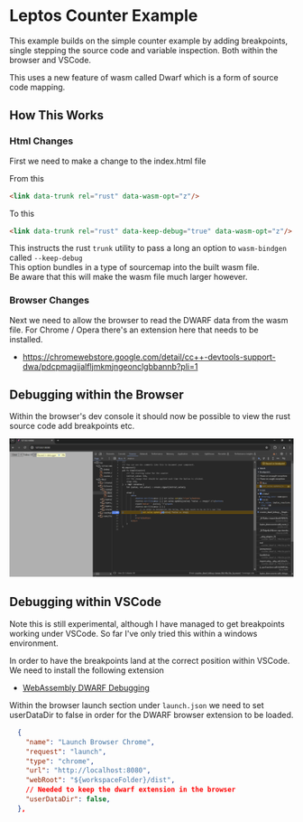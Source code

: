 # Leptos Counter Example

This example builds on the simple counter example by adding breakpoints, single stepping the source code and variable inspection.
Both within the browser and VSCode.

This uses a new feature of wasm called Dwarf which is a form of source code mapping.


## How This Works

### Html Changes

First we need to make a change to the index.html file

From this
```html
<link data-trunk rel="rust" data-wasm-opt="z"/>
```

To this
```html
<link data-trunk rel="rust" data-keep-debug="true" data-wasm-opt="z"/>
```

This instructs the rust `trunk` utility to pass a long an option to `wasm-bindgen` called `--keep-debug`  
This option bundles in a type of sourcemap into the built wasm file.  
Be aware that this will make the wasm file much larger however.

### Browser Changes

Next we need to allow the browser to read the DWARF data from the wasm file.
For Chrome / Opera there's an extension here that needs to be installed.

  * https://chromewebstore.google.com/detail/cc++-devtools-support-dwa/pdcpmagijalfljmkmjngeonclgbbannb?pli=1

## Debugging within the Browser

Within the browser's dev console it should now be possible to view the rust source code add breakpoints etc.

![Chrome Debug Image](./img/breakpoint1.png)

## Debugging within VSCode

Note this is still experimental, although I have managed to get breakpoints working under VSCode.
So far I've only tried this within a windows environment.

In order to have the breakpoints land at the correct position within VSCode.  
We need to install the following extension

  * [WebAssembly DWARF Debugging](https://marketplace.visualstudio.com/items?itemName=ms-vscode.wasm-dwarf-debugging)

Within the browser launch section under `launch.json` we need to set userDataDir to false in order for the DWARF browser extension to be loaded.
```json
  {
    "name": "Launch Browser Chrome",
    "request": "launch",
    "type": "chrome",
    "url": "http://localhost:8080",
    "webRoot": "${workspaceFolder}/dist",
    // Needed to keep the dwarf extension in the browser
    "userDataDir": false,
  },
```
